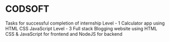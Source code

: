 # CODSOFT
Tasks for successful completion of internship
Level - 1 Calculator app using HTML CSS JavaScript
Level - 3 Full stack Blogging website using HTML CSS & JavaScript for frontend and NodeJS for backend
